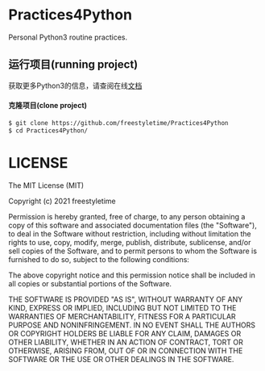 # Practices4Python
Personal Python3 routine practices.


## 运行项目(running project)

获取更多Python3的信息，请查阅在线[文档](https://docs.python.org/3/)

#### 克隆项目(clone project)

```sh
$ git clone https://github.com/freestyletime/Practices4Python
$ cd Practices4Python/
```


# LICENSE
The MIT License (MIT)

Copyright (c) 2021 freestyletime

Permission is hereby granted, free of charge, to any person obtaining a copy of
this software and associated documentation files (the "Software"), to deal in
the Software without restriction, including without limitation the rights to
use, copy, modify, merge, publish, distribute, sublicense, and/or sell copies of
the Software, and to permit persons to whom the Software is furnished to do so,
subject to the following conditions:

The above copyright notice and this permission notice shall be included in all
copies or substantial portions of the Software.

THE SOFTWARE IS PROVIDED "AS IS", WITHOUT WARRANTY OF ANY KIND, EXPRESS OR
IMPLIED, INCLUDING BUT NOT LIMITED TO THE WARRANTIES OF MERCHANTABILITY, FITNESS
FOR A PARTICULAR PURPOSE AND NONINFRINGEMENT. IN NO EVENT SHALL THE AUTHORS OR
COPYRIGHT HOLDERS BE LIABLE FOR ANY CLAIM, DAMAGES OR OTHER LIABILITY, WHETHER
IN AN ACTION OF CONTRACT, TORT OR OTHERWISE, ARISING FROM, OUT OF OR IN
CONNECTION WITH THE SOFTWARE OR THE USE OR OTHER DEALINGS IN THE SOFTWARE.